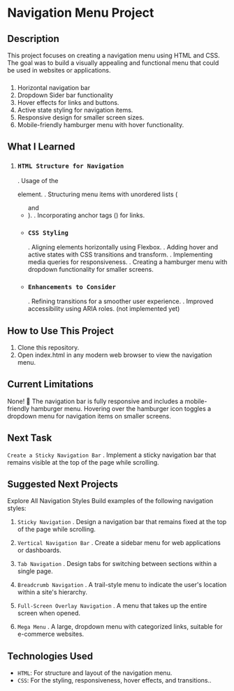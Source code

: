 # Navigation Menu Project

## **Description**

This project focuses on creating a navigation menu using HTML and CSS. The goal was to build a visually appealing and functional menu that could be used in websites or applications.

### <Features>
1. Horizontal navigation bar
2. Dropdown Sider bar functionality
3. Hover effects for links and buttons.
4. Active state styling for navigation items.
5. Responsive design for smaller screen sizes.
6. Mobile-friendly hamburger menu with hover functionality.


## **What I Learned**

1. ### `HTML Structure for Navigation`
    . Usage of the <nav> element.
    . Structuring menu items with unordered lists (<ul> and <li>).
    . Incorporating anchor tags (<a>) for links.

2. ### `CSS Styling`
    . Aligning elements horizontally using Flexbox.
    . Adding hover and active states with CSS transitions and transform.
    . Implementing media queries for responsiveness.
    . Creating a hamburger menu with dropdown functionality for smaller screens.
    
3. ### `Enhancements to Consider`
    . Refining transitions for a smoother user experience.
    . Improved accessibility using ARIA roles.  (not implemented yet)


## **How to Use This Project**

1. Clone this repository.
2. Open index.html in any modern web browser to view the navigation menu.


## **Current Limitations**

None! 🎉
The navigation bar is fully responsive and includes a mobile-friendly hamburger menu. Hovering over the hamburger icon toggles a dropdown menu for navigation items on smaller screens.


## **Next Task**

`Create a Sticky Navigation Bar`
    . Implement a sticky navigation bar that remains visible at the top of the page while scrolling.


## **Suggested Next Projects**
Explore All Navigation Styles
Build examples of the following navigation styles:

1. `Sticky Navigation`
    . Design a navigation bar that remains fixed at the top of the page while scrolling.

2. `Vertical Navigation Bar`
    . Create a sidebar menu for web applications or dashboards.

3. `Tab Navigation`
    . Design tabs for switching between sections within a single page.

4. `Breadcrumb Navigation`
    . A trail-style menu to indicate the user's location within a site's hierarchy.

5. `Full-Screen Overlay Navigation`
    . A menu that takes up the entire screen when opened.

6. `Mega Menu`
    . A large, dropdown menu with categorized links, suitable for e-commerce websites.


## **Technologies Used**

- `HTML`: For structure and layout of the navigation menu.
- `CSS`: For the styling, responsiveness, hover effects, and transitions..